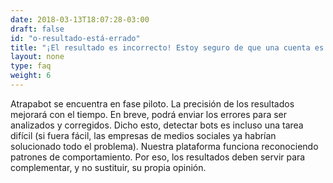 ```yaml
---
date: 2018-03-13T18:07:28-03:00
draft: false
id: "o-resultado-está-errado"
title: "¡El resultado es incorrecto! Estoy seguro de que una cuenta es bot/humana."
layout: none
type: faq
weight: 6
---
```

Atrapabot se encuentra en fase piloto. La precisión de los resultados mejorará con el tiempo. En breve, podrá enviar los errores para ser analizados y corregidos. Dicho esto, detectar bots es incluso una tarea difícil (si fuera fácil, las empresas de medios sociales ya habrían solucionado todo el problema). Nuestra plataforma funciona reconociendo patrones de comportamiento. Por eso, los resultados deben servir para complementar, y no sustituir, su propia opinión.
